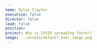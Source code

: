 ```yaml
---
name: Dylan Claytor
executive: false
director: false
lead: false
position:  
project: Why is COVID spreading faster?
image: ../assets/default_exec_image.png
---
```

